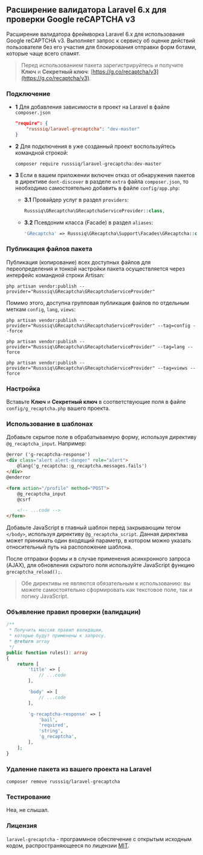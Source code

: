 ## Расширение валидатора Laravel 6.x для проверки Google reCAPTCHA v3

Расширение валидатора фреймворка Laravel 6.x для использования Google reCAPTCHA v3. Выполняет запрос к сервису об оценке действий пользователя без его участия для блокирования отправки форм ботами, которые чаще всего спамят.

 >Перед использованием пакета зарегистрируйтесь и получите **Ключ** и **Секретный ключ**: [https://g.co/recaptcha/v3](https://g.co/recaptcha/v3).

### Подключение

 - **1** Для добавления зависимости в проект на Laravel в файле `composer.json`

    ```json
    "require": {
        "russsiq/laravel-grecaptcha": "dev-master"
    }
    ```

 - **2** Для подключения в уже созданный проект воспользуйтесь командной строкой:

    ```console
    composer require russsiq/laravel-grecaptcha:dev-master
    ```

 - **3** Если в вашем приложении включен отказ от обнаружения пакетов в директиве `dont-discover` в разделе `extra` файла `composer.json`, то необходимо самостоятельно добавить в файле `config/app.php`:

    - **3.1** Провайдер услуг в раздел `providers`:

        ```php
        Russsiq\GRecaptcha\GRecaptchaServiceProvider::class,
        ```

    - **3.2** Псевдоним класса (Facade) в раздел `aliases`:

        ```php
        'GRecaptcha' => Russsiq\GRecaptcha\Support\Facades\GRecaptcha::class,
        ```

### Публикация файлов пакета

Публикация (копирование) всех доступных файлов для переопределения и тонкой настройки пакета осуществляется через интерфейс командной строки Artisan:

```console
php artisan vendor:publish --provider="Russsiq\GRecaptcha\GRecaptchaServiceProvider"
```

Помимо этого, доступна групповая публикация файлов по отдельным меткам `config`, `lang`, `views`:

```console
php artisan vendor:publish --provider="Russsiq\GRecaptcha\GRecaptchaServiceProvider" --tag=config --force
```

```console
php artisan vendor:publish --provider="Russsiq\GRecaptcha\GRecaptchaServiceProvider" --tag=lang --force
```

```console
php artisan vendor:publish --provider="Russsiq\GRecaptcha\GRecaptchaServiceProvider" --tag=views --force
```

### Настройка

Вставьте **Ключ** и **Секретный ключ** в соответствующие поля в файле `config/g_recaptcha.php` вашего проекта.

### Использование в шаблонах

Добавьте скрытое поле в обрабатываемую форму, используя директиву `@g_recaptcha_input`. Например:

```html
@error ('g-recaptcha-response')
<div class="alert alert-danger" role="alert">
    @lang('g_recaptcha::g_recaptcha.messages.fails')
</div>
@enderror

<form action="/profile" method="POST">
    @g_recaptcha_input
    @csrf

    <!-- ...code -->
</form>
```

Добавьте JavaScript в главный шаблон перед закрывающим тегом `</body>`, используя директиву `@g_recaptcha_script`. Данная директива может принимать один входящий параметр, в котором можно указать относительный путь на расположение шаблона.

После отправки формы и в случае применения асинхронного запроса (AJAX), для обновления скрытого поля используйте JavaScript функцию `grecaptcha_reload();`.

 > Обе директивы не являются обязательным к использованию: вы можете самостоятельно сформировать как текстовое поле, так и логику JavaScript.

### Объявление правил проверки (валидации)

```php
/**
 * Получить массив правил валидации,
 * которые будут применены к запросу.
 * @return array
 */
public function rules(): array
{
    return [
        'title' => [
            // ...code
        ],

        'body' => [
            // ...code
        ],

        'g-recaptcha-response' => [
            'bail',
            'required',
            'string',
            'g_recaptcha',
        ],
    ];
}
```

### Удаление пакета из вашего проекта на Laravel

```console
composer remove russsiq/laravel-grecaptcha
```

### Тестирование

Неа, не слышал.

### Лицензия

`laravel-grecaptcha` - программное обеспечение с открытым исходным кодом, распространяющееся по лицензии [MIT](https://choosealicense.com/licenses/mit/).
